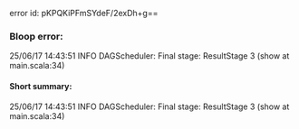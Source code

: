 error id: pKPQKiPFmSYdeF/2exDh+g==
### Bloop error:

25/06/17 14:43:51 INFO DAGScheduler: Final stage: ResultStage 3 (show at main.scala:34)
#### Short summary: 

25/06/17 14:43:51 INFO DAGScheduler: Final stage: ResultStage 3 (show at main.scala:34)